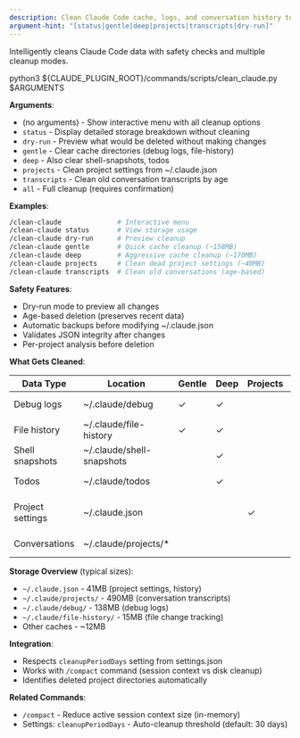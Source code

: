 ```yaml
---
description: Clean Claude Code cache, logs, and conversation history to free disk space
argument-hint: "[status|gentle|deep|projects|transcripts|dry-run]"
---
```


Intelligently cleans Claude Code data with safety checks and multiple cleanup modes.

python3 ${CLAUDE_PLUGIN_ROOT}/commands/scripts/clean_claude.py $ARGUMENTS

**Arguments**:

- (no arguments) - Show interactive menu with all cleanup options
- `status` - Display detailed storage breakdown without cleaning
- `dry-run` - Preview what would be deleted without making changes
- `gentle` - Clear cache directories (debug logs, file-history)
- `deep` - Also clear shell-snapshots, todos
- `projects` - Clean project settings from ~/.claude.json
- `transcripts` - Clean old conversation transcripts by age
- `all` - Full cleanup (requires confirmation)

**Examples**:

```bash
/clean-claude              # Interactive menu
/clean-claude status       # View storage usage
/clean-claude dry-run      # Preview cleanup
/clean-claude gentle       # Quick cache cleanup (~158MB)
/clean-claude deep         # Aggressive cache cleanup (~170MB)
/clean-claude projects     # Clean dead project settings (~40MB)
/clean-claude transcripts  # Clean old conversations (age-based)
```

**Safety Features**:

- Dry-run mode to preview all changes
- Age-based deletion (preserves recent data)
- Automatic backups before modifying ~/.claude.json
- Validates JSON integrity after changes
- Per-project analysis before deletion

**What Gets Cleaned**:

| Data Type        | Location                  | Gentle | Deep | Projects | Transcripts | Safe?                       |
| ---------------- | ------------------------- | ------ | ---- | -------- | ----------- | --------------------------- |
| Debug logs       | ~/.claude/debug           | ✓      | ✓    |          |             | ✓ Regenerates               |
| File history     | ~/.claude/file-history    | ✓      | ✓    |          |             | ⚠️ Loses undo               |
| Shell snapshots  | ~/.claude/shell-snapshots |        | ✓    |          |             | ✓ Session only              |
| Todos            | ~/.claude/todos           |        | ✓    |          |             | ⚠️ Loses tasks              |
| Project settings | ~/.claude.json            |        |      | ✓        |             | ⚠️ Loses per-project config |
| Conversations    | ~/.claude/projects/\*     |        |      |          | ✓           | ⚠️ Loses history            |

**Storage Overview** (typical sizes):

- `~/.claude.json` - 41MB (project settings, history)
- `~/.claude/projects/` - 490MB (conversation transcripts)
- `~/.claude/debug/` - 138MB (debug logs)
- `~/.claude/file-history/` - 15MB (file change tracking)
- Other caches - ~12MB

**Integration**:

- Respects `cleanupPeriodDays` setting from settings.json
- Works with `/compact` command (session context vs disk cleanup)
- Identifies deleted project directories automatically

**Related Commands**:

- `/compact` - Reduce active session context size (in-memory)
- Settings: `cleanupPeriodDays` - Auto-cleanup threshold (default: 30 days)
